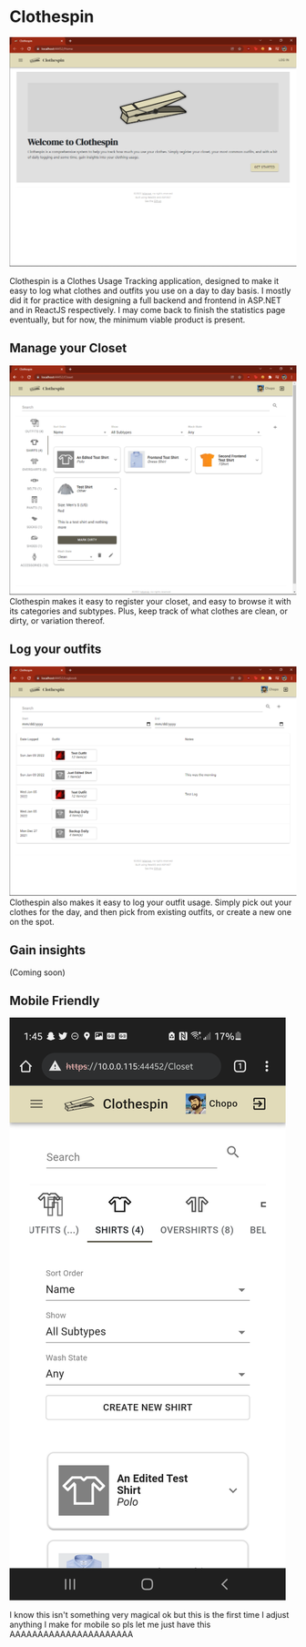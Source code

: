 # Clothespin

![Clothespin Home Page](https://github.com/igtampe/Clothespin/blob/master/Images/Home.png)

Clothespin is a Clothes Usage Tracking application, designed to make it easy to log what clothes and outfits you use on a day to day basis. I mostly did it for practice with designing a full backend and frontend in ASP.NET and in ReactJS respectively. I may come back to finish the statistics page eventually, but for now, the minimum viable product is present.

## Manage your Closet
![Clothespin Closet](https://github.com/igtampe/Clothespin/blob/master/Images/Closet.png)
Clothespin makes it easy to register your closet, and easy to browse it with its categories and subtypes. Plus, keep track of what clothes are clean, or dirty, or variation thereof.

## Log your outfits
![Clothespin Logbook](https://github.com/igtampe/Clothespin/blob/master/Images/Logbook.png)
Clothespin also makes it easy to log your outfit usage. Simply pick out your clothes for the day, and then pick from existing outfits, or create a new one on the spot.

## Gain insights
(Coming soon)

## Mobile Friendly
![Clothespin Mobile](https://github.com/igtampe/Clothespin/blob/master/Images/Mobile.png)

I know this isn't something very magical ok but this is the first time I adjust anything I make for mobile so pls let me just have this AAAAAAAAAAAAAAAAAAAAAA
